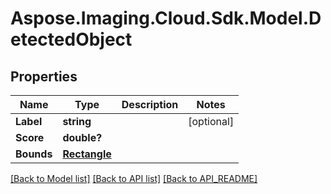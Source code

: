 # Aspose.Imaging.Cloud.Sdk.Model.DetectedObject
## Properties

Name | Type | Description | Notes
------------ | ------------- | ------------- | -------------
**Label** | **string** |  | [optional] 
**Score** | **double?** |  | 
**Bounds** | [**Rectangle**](Rectangle.md) |  | 

[[Back to Model list]](API_README.md#documentation-for-models) [[Back to API list]](API_README.md#documentation-for-api-endpoints) [[Back to API_README]](API_README.md)

